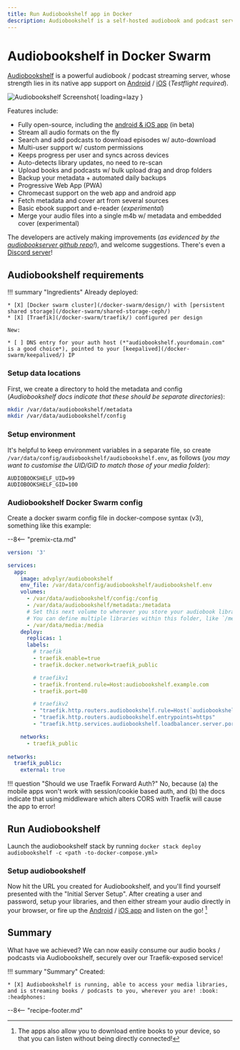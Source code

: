 ```yaml
---
title: Run Audiobookshelf app in Docker
description: Audiobookshelf is a self-hosted audiobook and podcast server, with native Android and iOS (Testflight) apps, supporting offline syncing
---
```


# Audiobookshelf in Docker Swarm

[Audiobookshelf](https://www.audiobookshelf.org/) is a powerful audiobook / podcast streaming server, whose strength lies in its native app support on [Android](https://play.google.com/store/apps/details?id=com.audiobookshelf.app) / [iOS](https://testflight.apple.com/join/wiic7QIW) (*Testflight required*).

![Audiobookshelf Screenshot](/images/audiobookshelf.png){ loading=lazy }

Features include:

* Fully open-source, including the [android & iOS app](https://github.com/advplyr/audiobookshelf-app) (in beta)
* Stream all audio formats on the fly
* Search and add podcasts to download episodes w/ auto-download
* Multi-user support w/ custom permissions
* Keeps progress per user and syncs across devices
* Auto-detects library updates, no need to re-scan
* Upload books and podcasts w/ bulk upload drag and drop folders
* Backup your metadata + automated daily backups
* Progressive Web App (PWA)
* Chromecast support on the web app and android app
* Fetch metadata and cover art from several sources
* Basic ebook support and e-reader (*experimental*)
* Merge your audio files into a single m4b w/ metadata and embedded cover (experimental)

The developers are actively making improvements (*as evidenced by the [audiobookserver github repo](https://github.com/advplyr/audiobookshelf)!*), and welcome suggestions. There's even a [Discord server](https://discord.gg/pJsjuNCKRq)!

## Audiobookshelf requirements

!!! summary "Ingredients"
    Already deployed:

    * [X] [Docker swarm cluster](/docker-swarm/design/) with [persistent shared storage](/docker-swarm/shared-storage-ceph/)
    * [X] [Traefik](/docker-swarm/traefik/) configured per design

    New:

    * [ ] DNS entry for your auth host (*"audiobookshelf.yourdomain.com" is a good choice*), pointed to your [keepalived](/docker-swarm/keepalived/) IP

### Setup data locations

First, we create a directory to hold the metadata and config (*Audiobookshelf docs indicate that these should be separate directories*):

```bash
mkdir /var/data/audiobookshelf/metadata
mkdir /var/data/audiobookshelf/config
```

### Setup environment

It's helpful to keep environment variables in a separate file, so create `/var/data/config/audiobookshelf/audiobookshelf.env`, as follows (*you may want to customise the UID/GID to match those of your media folder*):

```text
AUDIOBOOKSHELF_UID=99
AUDIOBOOKSHELF_GID=100
```

### Audiobookshelf Docker Swarm config

Create a docker swarm config file in docker-compose syntax (v3), something like this example:

--8<-- "premix-cta.md"

```yaml title="/var/data/config/audiobookshelf/audiobookshelf.yml"
version: '3'

services:
  app:
    image: advplyr/audiobookshelf
    env_file: /var/data/config/audiobookshelf/audiobookshelf.env
    volumes:
      - /var/data/audiobookshelf/config:/config
      - /var/data/audiobookshelf/metadata:/metadata
      # Set this next volume to wherever you store your audiobook library. 
      # You can define multiple libraries within this folder, like `/media/audio/podcasts`, `/media/audio/audiobooks`, etc
      - /var/data/media:/media
    deploy:
      replicas: 1      
      labels:
        # traefik
        - traefik.enable=true
        - traefik.docker.network=traefik_public

        # traefikv1
        - traefik.frontend.rule=Host:audiobookshelf.example.com
        - traefik.port=80       

        # traefikv2
        - "traefik.http.routers.audiobookshelf.rule=Host(`audiobookshelf.example.com`)"
        - "traefik.http.routers.audiobookshelf.entrypoints=https"
        - "traefik.http.services.audiobookshelf.loadbalancer.server.port=80"

    networks:
      - traefik_public
      
networks:
  traefik_public:
    external: true
```

!!! question "Should we use Traefik Forward Auth?"
    No, because (a) the mobile apps won't work with session/cookie based auth, and (b) the docs indicate that using middleware which alters CORS with Traefik will cause the app to error!

## Run Audiobookshelf

Launch the audiobookshelf stack by running ```docker stack deploy audiobookshelf -c <path -to-docker-compose.yml>```

### Setup audiobookshelf

Now hit the URL you created for Audiobookshelf, and you'll find yourself presented with the "Initial Server Setup". After creating a user and password, setup your libraries, and then either stream your audio directly in your browser, or fire up the [Android](https://play.google.com/store/apps/details?id=com.audiobookshelf.app) / [iOS app](https://testflight.apple.com/join/wiic7QIW) and listen on the go! [^1]

## Summary

What have we achieved? We can now easily consume our audio books / podcasts via Audiobookshelf, securely over our Traefik-exposed service!

!!! summary "Summary"
    Created:

    * [X] Audiobookshelf is running, able to access your media libraries, and is streaming books / podcasts to you, wherever you are! :book: :headphones:

[^1]: The apps also allow you to download entire books to your device, so that you can listen without being directly connected!
[^2]: Audiobookshelf pairs very nicely with [Readarr][readarr], and [Prowlarr][prowlarr], to automate your audio book sourcing and management!

--8<-- "recipe-footer.md"
